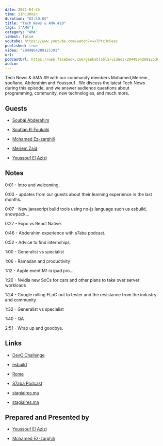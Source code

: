 ```yaml
---
date: 2021-04-25
time: 21h:30min
duration: "02:50:00"
title: "Tech News & AMA #10"
tags: ["AMA"]
category: "AMA"
isNext: false
youtube: https://www.youtube.com/watch?v=xlPtcJnDeec
published: true
video: "2944864289125301"
url:
podcastUrl: https://web.facebook.com/geeksblabla/videos/2944864289125301
audio:
---
```


Tech News & AMA #9 with our community members Mohamed,Meriem , soufiane, Abderahim and Youssouf . We discuss the latest Tech News during this episode, and we answer audience questions about programming, community, new technologies, and much more.

## Guests

- [Soubai Abderahim](https://soubai.me)

- [Soufian El Foukahi](https://twitter.com/soufianelf/)

- [Mohamed Ez-zarghili](https://www.facebook.com/mohamed.ezzarghili)

- [Meriem Zaid](https://www.facebook.com/MeriemZaid)

- [Youssouf El Azizi](https://elazizi.com/)

## Notes

0:01 - Intro and welcoming.

0:03 - updates from our guests about their learning experience in the last months.

0:07 - New javascript build tools using no-js language such us esbuild, snowpack...

0:27 - Expo vs React Native.

0:46 - Abderahim experience with s7aba podcast.

0:52 - Advice to find internships.

1:00 - Generalist vs specialist

1:06 - Ramadan and productivity

1:12 - Apple event M1 in ipad pro...

1:20 - Nvidia new SoCs for cars and other plans to take over server workloads

1:24 - Google rolling FLoC out to tester and the resistance from the industry and community

1:32 - Generalist vs specialist

1:40 - QA

2:51 - Wrap up and goodbye.

## Links

- [DevC Challenge](https://fb.me/F8-Refresh-Hackathon-Re...)

- [esbuild](https://esbuild.github.io/)

- [Rome](https://rome.tools/)

- [S7aba Podcast](https://s7aba.ma/)

- [stagiaires.ma](https://www.stagiaires.ma/)

- [stagiaires.ma](https://www.stagiaires.ma/)

## Prepared and Presented by

- [Youssouf El Azizi](https://elazizi.com/)

- [Mohamed Ez-zarghili](https://www.facebook.com/mohamed.ezzarghili)
